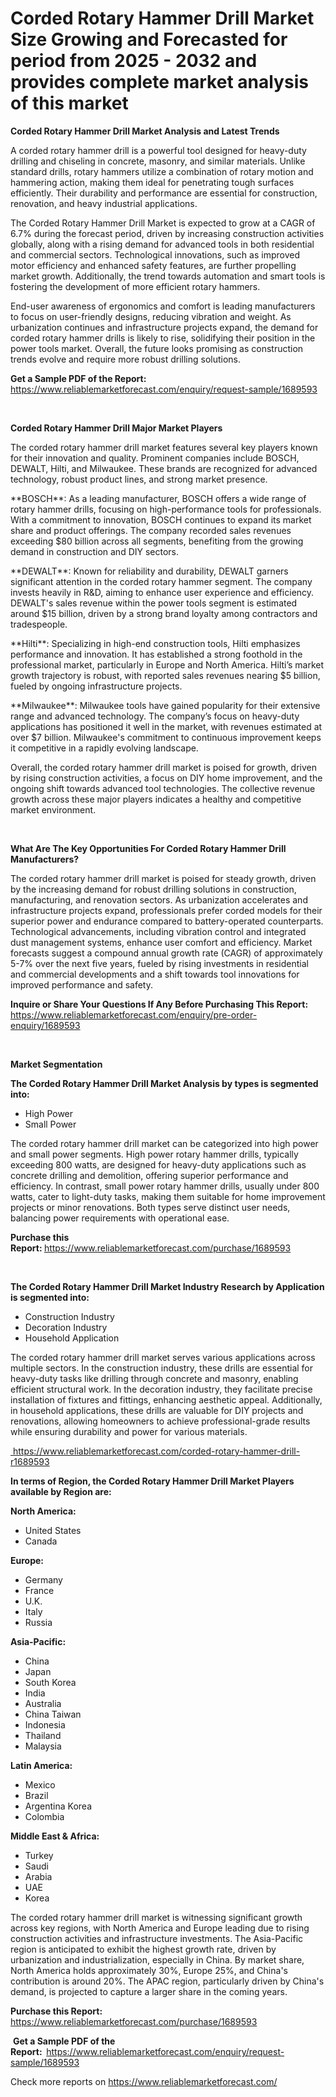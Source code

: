 <p><h1>Corded Rotary Hammer Drill Market Size Growing and Forecasted for period from 2025 - 2032 and provides complete market analysis of this market</h1></p><p><strong>Corded Rotary Hammer Drill Market Analysis and Latest Trends</strong></p>
<p><p>A corded rotary hammer drill is a powerful tool designed for heavy-duty drilling and chiseling in concrete, masonry, and similar materials. Unlike standard drills, rotary hammers utilize a combination of rotary motion and hammering action, making them ideal for penetrating tough surfaces efficiently. Their durability and performance are essential for construction, renovation, and heavy industrial applications.</p><p>The Corded Rotary Hammer Drill Market is expected to grow at a CAGR of 6.7% during the forecast period, driven by increasing construction activities globally, along with a rising demand for advanced tools in both residential and commercial sectors. Technological innovations, such as improved motor efficiency and enhanced safety features, are further propelling market growth. Additionally, the trend towards automation and smart tools is fostering the development of more efficient rotary hammers. </p><p>End-user awareness of ergonomics and comfort is leading manufacturers to focus on user-friendly designs, reducing vibration and weight. As urbanization continues and infrastructure projects expand, the demand for corded rotary hammer drills is likely to rise, solidifying their position in the power tools market. Overall, the future looks promising as construction trends evolve and require more robust drilling solutions.</p></p>
<p><strong>Get a Sample PDF of the Report:&nbsp;</strong> <a href="https://www.reliablemarketforecast.com/enquiry/request-sample/1689593?utm_campaign=3122&utm_medium=2&utm_source=Github&utm_content=ia&utm_term=10042025&utm_id=corded-rotary-hammer-drill">https://www.reliablemarketforecast.com/enquiry/request-sample/1689593</a></p>
<p>&nbsp;</p>
<p><strong>Corded Rotary Hammer Drill Major Market Players</strong></p>
<p><p>The corded rotary hammer drill market features several key players known for their innovation and quality. Prominent companies include BOSCH, DEWALT, Hilti, and Milwaukee. These brands are recognized for advanced technology, robust product lines, and strong market presence.</p><p>**BOSCH**: As a leading manufacturer, BOSCH offers a wide range of rotary hammer drills, focusing on high-performance tools for professionals. With a commitment to innovation, BOSCH continues to expand its market share and product offerings. The company recorded sales revenues exceeding $80 billion across all segments, benefiting from the growing demand in construction and DIY sectors.</p><p>**DEWALT**: Known for reliability and durability, DEWALT garners significant attention in the corded rotary hammer segment. The company invests heavily in R&D, aiming to enhance user experience and efficiency. DEWALT's sales revenue within the power tools segment is estimated around $15 billion, driven by a strong brand loyalty among contractors and tradespeople.</p><p>**Hilti**: Specializing in high-end construction tools, Hilti emphasizes performance and innovation. It has established a strong foothold in the professional market, particularly in Europe and North America. Hilti’s market growth trajectory is robust, with reported sales revenues nearing $5 billion, fueled by ongoing infrastructure projects.</p><p>**Milwaukee**: Milwaukee tools have gained popularity for their extensive range and advanced technology. The company’s focus on heavy-duty applications has positioned it well in the market, with revenues estimated at over $7 billion. Milwaukee's commitment to continuous improvement keeps it competitive in a rapidly evolving landscape.</p><p>Overall, the corded rotary hammer drill market is poised for growth, driven by rising construction activities, a focus on DIY home improvement, and the ongoing shift towards advanced tool technologies. The collective revenue growth across these major players indicates a healthy and competitive market environment.</p></p>
<p>&nbsp;</p>
<p><strong>What Are The Key Opportunities For Corded Rotary Hammer Drill Manufacturers?</strong></p>
<p><p>The corded rotary hammer drill market is poised for steady growth, driven by the increasing demand for robust drilling solutions in construction, manufacturing, and renovation sectors. As urbanization accelerates and infrastructure projects expand, professionals prefer corded models for their superior power and endurance compared to battery-operated counterparts. Technological advancements, including vibration control and integrated dust management systems, enhance user comfort and efficiency. Market forecasts suggest a compound annual growth rate (CAGR) of approximately 5-7% over the next five years, fueled by rising investments in residential and commercial developments and a shift towards tool innovations for improved performance and safety.</p></p>
<p><strong>Inquire or Share Your Questions If Any Before Purchasing This Report:</strong> <a href="https://www.reliablemarketforecast.com/enquiry/pre-order-enquiry/1689593?utm_campaign=3122&utm_medium=2&utm_source=Github&utm_content=ia&utm_term=10042025&utm_id=corded-rotary-hammer-drill">https://www.reliablemarketforecast.com/enquiry/pre-order-enquiry/1689593</a></p>
<p>&nbsp;</p>
<p><strong>Market Segmentation</strong></p>
<p><strong>The Corded Rotary Hammer Drill Market Analysis by types is segmented into:</strong></p>
<p><ul><li>High Power</li><li>Small Power</li></ul></p>
<p><p>The corded rotary hammer drill market can be categorized into high power and small power segments. High power rotary hammer drills, typically exceeding 800 watts, are designed for heavy-duty applications such as concrete drilling and demolition, offering superior performance and efficiency. In contrast, small power rotary hammer drills, usually under 800 watts, cater to light-duty tasks, making them suitable for home improvement projects or minor renovations. Both types serve distinct user needs, balancing power requirements with operational ease.</p></p>
<p><strong>Purchase this Report:&nbsp;</strong><a href="https://www.reliablemarketforecast.com/purchase/1689593?utm_campaign=3122&utm_medium=2&utm_source=Github&utm_content=ia&utm_term=10042025&utm_id=corded-rotary-hammer-drill">https://www.reliablemarketforecast.com/purchase/1689593</a></p>
<p>&nbsp;</p>
<p><strong>The Corded Rotary Hammer Drill Market Industry Research by Application is segmented into:</strong></p>
<p><ul><li>Construction Industry</li><li>Decoration Industry</li><li>Household Application</li></ul></p>
<p><p>The corded rotary hammer drill market serves various applications across multiple sectors. In the construction industry, these drills are essential for heavy-duty tasks like drilling through concrete and masonry, enabling efficient structural work. In the decoration industry, they facilitate precise installation of fixtures and fittings, enhancing aesthetic appeal. Additionally, in household applications, these drills are valuable for DIY projects and renovations, allowing homeowners to achieve professional-grade results while ensuring durability and power for various materials.</p></p>
<p><a href="https://www.reliablemarketforecast.com/corded-rotary-hammer-drill-r1689593?utm_campaign=3122&utm_medium=2&utm_source=Github&utm_content=ia&utm_term=10042025&utm_id=corded-rotary-hammer-drill">&nbsp;https://www.reliablemarketforecast.com/corded-rotary-hammer-drill-r1689593</a></p>
<p><strong>In terms of Region, the Corded Rotary Hammer Drill Market Players available by Region are:</strong></p>
<p>
    <p> <strong> North America: </strong>
        <ul>
            <li>United States</li>
            <li>Canada</li>
        </ul>
        </p> 
    <p> <strong> Europe: </strong>
        <ul>
            <li>Germany</li>
            <li>France</li>
            <li>U.K.</li>
            <li>Italy</li>
            <li>Russia</li>
        </ul>
        </p> 
    <p> <strong> Asia-Pacific: </strong>
        <ul>
            <li>China</li>
            <li>Japan</li>
            <li>South Korea</li>
            <li>India</li>
            <li>Australia</li>
            <li>China Taiwan</li>
            <li>Indonesia</li>
            <li>Thailand</li>
            <li>Malaysia</li>
        </ul>
        </p> 
    <p> <strong> Latin America: </strong>
        <ul>
            <li>Mexico</li>
            <li>Brazil</li>
            <li>Argentina Korea</li>
            <li>Colombia</li>
        </ul>
        </p> 
    <p> <strong> Middle East & Africa: </strong>
        <ul>
            <li>Turkey</li>
            <li>Saudi</li>
            <li>Arabia</li>
            <li>UAE</li>
            <li>Korea</li>
        </ul>
    </p>
    </p>
<p><p>The corded rotary hammer drill market is witnessing significant growth across key regions, with North America and Europe leading due to rising construction activities and infrastructure investments. The Asia-Pacific region is anticipated to exhibit the highest growth rate, driven by urbanization and industrialization, especially in China. By market share, North America holds approximately 30%, Europe 25%, and China's contribution is around 20%. The APAC region, particularly driven by China's demand, is projected to capture a larger share in the coming years.</p></p>
<p><strong>Purchase this Report: </strong><a href="https://www.reliablemarketforecast.com/purchase/1689593?utm_campaign=3122&utm_medium=2&utm_source=Github&utm_content=ia&utm_term=10042025&utm_id=corded-rotary-hammer-drill">https://www.reliablemarketforecast.com/purchase/1689593</a></p>
<p>&nbsp;<strong>Get a Sample PDF of the Report:&nbsp;&nbsp;</strong><a href="https://www.reliablemarketforecast.com/enquiry/request-sample/1689593?utm_campaign=3122&utm_medium=2&utm_source=Github&utm_content=ia&utm_term=10042025&utm_id=corded-rotary-hammer-drill">https://www.reliablemarketforecast.com/enquiry/request-sample/1689593</a></p>
<p><strong></strong></p>
<p>Check more reports on <a href="https://www.reliablemarketforecast.com/?utm_campaign=3122&utm_medium=2&utm_source=Github&utm_content=ia&utm_term=10042025&utm_id=corded-rotary-hammer-drill">https://www.reliablemarketforecast.com/</a></p>